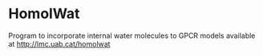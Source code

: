 # HomolWat
Program to incorporate internal water molecules to GPCR models
available at http://lmc.uab.cat/homolwat
